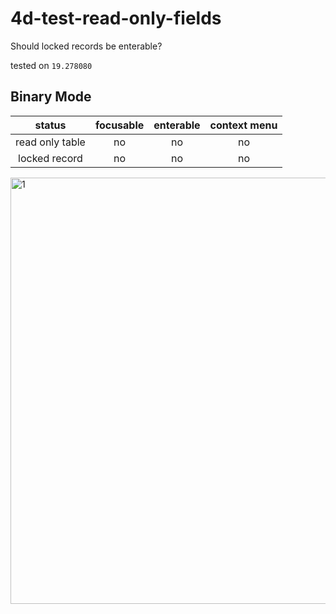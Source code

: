 # 4d-test-read-only-fields
Should locked records be enterable? 

tested on `19.278080`

## Binary Mode

|status|focusable|enterable|context menu|
|:-:|:-:|:-:|:-:|
|read only table|no|no|no|
|locked record|no|no|no|

<img width="682" alt="1" src="https://user-images.githubusercontent.com/1725068/162116968-b61ad91a-eb52-4031-8af7-1eac92c27045.png">
